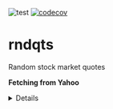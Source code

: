 ![test](https://github.com/davips/rndqts/workflows/test/badge.svg)
[![codecov](https://codecov.io/gh/davips/rndqts/branch/main/graph/badge.svg)](https://codecov.io/gh/davips/rndqts)

# rndqts
Random stock market quotes

**Fetching from Yahoo** <details>
<p>

```python3
from rndqts.quotes import Quotes

Quotes("PETR4.sa", progress=False).data
# ```


</p>
</details>

**Random stock quotes** <details>
<p>

```python3
from rndqts.quotes import Quotes

# Caching real quotes from Yahoo.
Quotes("PETR4.sa", progress=False).data
Quotes("VALE3.sa", progress=False).data
Quotes("CSNA3.sa", progress=False).data
Quotes("USIM5.sa", progress=False).data

# Generating random quotes.
random_quotes = Quotes("rnd", seed=42).data.values
print(random_quotes)
# [[1.00947569e+00 1.01632731e+00 1.00068496e+00 1.00548117e+00
  3.00000000e+00]
 [1.03308968e+00 1.02043589e+00 1.05266991e+00 1.03492298e+00
  9.00000000e+00]
 [1.04744580e+00 1.03139980e+00 1.06120381e+00 1.03847023e+00
  2.10000000e+01]
 ...
 [4.80039558e+01 4.75309233e+01 4.80039558e+01 4.75395970e+01
  7.81903330e+07]
 [4.67677030e+01 4.73311476e+01 4.65310483e+01 4.65310483e+01
  7.81903350e+07]
 [4.71360374e+01 4.71360374e+01 4.59864740e+01 4.68941008e+01
  5.73796740e+07]]
```

```python3


# ```


</p>
</details>
